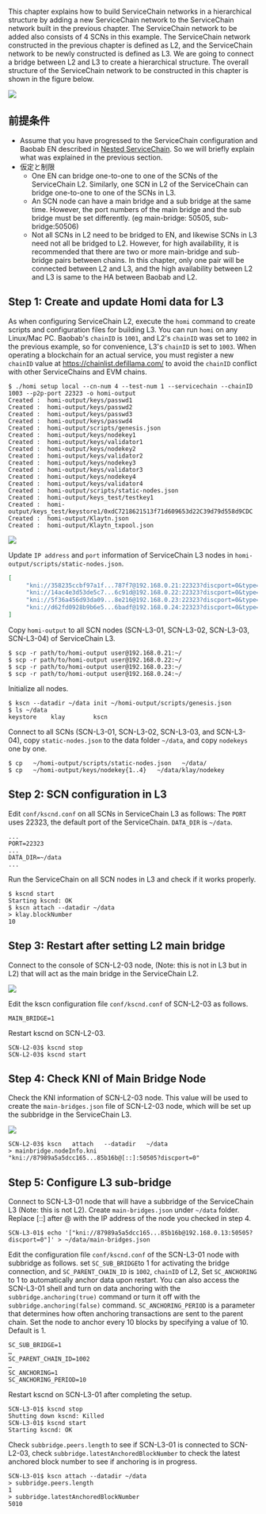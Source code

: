 This chapter explains how to build ServiceChain networks in a hierarchical structure by adding a new ServiceChain network to the ServiceChain network built in the previous chapter. The ServiceChain network to be added also consists of 4 SCNs in this example. The ServiceChain network constructed in the previous chapter is defined as L2, and the ServiceChain network to be newly constructed is defined as L3. We are going to connect a bridge between L2 and L3 to create a hierarchical structure. The overall structure of the ServiceChain network to be constructed in this chapter is shown in the figure below.

![](../images/sc-nestedsc-arch.png)


## 前提条件 <a id="prerequisites"></a>
 - Assume that you have progressed to the ServiceChain configuration and Baobab EN described in [Nested ServiceChain](nested-sc.md). So we will briefly explain what was explained in the previous section.
 - 仮定と制限
   - One EN can bridge one-to-one to one of the SCNs of the ServiceChain L2. Similarly, one SCN in L2 of the ServiceChain can bridge one-to-one to one of the SCNs in L3.
   - An SCN node can have a main bridge and a sub bridge at the same time. However, the port numbers of the main bridge and the sub bridge must be set differently. (eg main-bridge: 50505, sub-bridge:50506)
   - Not all SCNs in L2 need to be bridged to EN, and likewise SCNs in L3 need not all be bridged to L2. However, for high availability, it is recommended that there are two or more main-bridge and sub-bridge pairs between chains. In this chapter, only one pair will be connected between L2 and L3, and the high availability between L2 and L3 is same to the HA between Baobab and L2.

## Step 1: Create and update Homi data for L3 <a id="step-1-create-and-update-homi"></a>
As when configuring ServiceChain L2, execute the `homi` command to create scripts and configuration files for building L3. You can run `homi` on any Linux/Mac PC. Baobab's `chainID` is `1001`, and L2's `chainID` was set to `1002` in the previous example, so for convenience, L3's `chainID` is set to `1003`. When operating a blockchain for an actual service, you must register a new `chainID` value at https://chainlist.defillama.com/ to avoid the `chainID` conflict with other ServiceChains and EVM chains.


```console
$ ./homi setup local --cn-num 4 --test-num 1 --servicechain --chainID 1003 --p2p-port 22323 -o homi-output
Created :  homi-output/keys/passwd1
Created :  homi-output/keys/passwd2
Created :  homi-output/keys/passwd3
Created :  homi-output/keys/passwd4
Created :  homi-output/scripts/genesis.json
Created :  homi-output/keys/nodekey1
Created :  homi-output/keys/validator1
Created :  homi-output/keys/nodekey2
Created :  homi-output/keys/validator2
Created :  homi-output/keys/nodekey3
Created :  homi-output/keys/validator3
Created :  homi-output/keys/nodekey4
Created :  homi-output/keys/validator4
Created :  homi-output/scripts/static-nodes.json
Created :  homi-output/keys_test/testkey1
Created :  homi-output/keys_test/keystore1/0xdC7218621513f71d609653d22C39d79d558d9CDC
Created :  homi-output/Klaytn.json
Created :  homi-output/Klaytn_txpool.json
```

![](../images/sc-nestedsc-ip.png)

Update `IP address` and `port` information of ServiceChain L3 nodes in `homi-output/scripts/static-nodes.json`.


```json
[
     "kni://358235ccbf97a1f...787f7@192.168.0.21:22323?discport=0&type=cn",
     "kni://14ac4e3d53de5c7...6c91d@192.168.0.22:22323?discport=0&type=cn",
     "kni://5f36a456d93da09...8e216@192.168.0.23:22323?discport=0&type=cn",
     "kni://d62fd0928b9b6e5...6badf@192.168.0.24:22323?discport=0&type=cn"
]
```

Copy `homi-output` to all SCN nodes (SCN-L3-01, SCN-L3-02, SCN-L3-03, SCN-L3-04) of ServiceChain L3.

```console
$ scp -r path/to/homi-output user@192.168.0.21:~/ 
$ scp -r path/to/homi-output user@192.168.0.22:~/ 
$ scp -r path/to/homi-output user@192.168.0.23:~/ 
$ scp -r path/to/homi-output user@192.168.0.24:~/ 
```

Initialize all nodes.

```console
$ kscn --datadir ~/data init ~/homi-output/scripts/genesis.json
$ ls ~/data
keystore    klay        kscn
```

Connect to all SCNs (SCN-L3-01, SCN-L3-02, SCN-L3-03, and SCN-L3-04), copy `static-nodes.json` to the data folder `~/data`, and copy `nodekeys` one by one.

```console
$ cp   ~/homi-output/scripts/static-nodes.json   ~/data/
$ cp   ~/homi-output/keys/nodekey{1..4}   ~/data/klay/nodekey
```


## Step 2: SCN configuration in L3 <a id="step-2-scn-configuration"></a>


Edit `conf/kscnd.conf` on all SCNs in ServiceChain L3 as follows: The `PORT` uses 22323, the default port of the ServiceChain. `DATA_DIR` is `~/data`.

```
...
PORT=22323
...
DATA_DIR=~/data
...
```

Run the ServiceChain on all SCN nodes in L3 and check if it works properly.


```console
$ kscnd start
Starting kscnd: OK
$ kscn attach --datadir ~/data
> klay.blockNumber
10
```

## Step 3: Restart after setting L2 main bridge <a id="step-3-restart-after-setting-L2-main-bridge"></a>

Connect to the console of SCN-L2-03 node, (Note: this is not in L3 but in L2) that will act as the main bridge in the ServiceChain L2.

![](../images/sc-nestedsc-id.png)

Edit the kscn configuration file `conf/kscnd.conf` of SCN-L2-03 as follows.

```console
MAIN_BRIDGE=1
```

Restart kscnd on SCN-L2-03.

```console
SCN-L2-03$ kscnd stop
SCN-L2-03$ kscnd start
```

## Step 4: Check KNI of Main Bridge Node <a id="step-4-check-kni-of-main-bridge-node"></a>

Check the KNI information of SCN-L2-03 node. This value will be used to create the `main-bridges.json` file of SCN-L2-03 node, which will be set up the subbridge in the ServiceChain L3.

![](../images/sc-nestedsc-nodeinfo.png)


```console
SCN-L2-03$ kscn   attach   --datadir   ~/data
> mainbridge.nodeInfo.kni
"kni://87989a5a5dcc165...85b16b@[::]:50505?discport=0"
```



## Step 5: Configure L3 sub-bridge <a id="step-5-configure-l3-sub-bridge"></a>

Connect to SCN-L3-01 node that will have a subbridge of the ServiceChain L3 (Note: this is not L2). Create `main-bridges.json` under `~/data` folder. Replace \[::\] after @ with the IP address of the node you checked in step 4.

```console
SCN-L3-01$ echo '["kni://87989a5a5dcc165...85b16b@192.168.0.13:50505?discport=0"]' > ~/data/main-bridges.json
```

Edit the configuration file `conf/kscnd.conf` of the SCN-L3-01 node with subbridge as follows. set `SC_SUB_BRIDGE`to 1 for activating the bridge connection, and `SC_PARENT_CHAIN_ID` is `1002`, `chainID` of L2, Set `SC_ANCHORING` to 1 to automatically anchor data upon restart. You can also access the SCN-L3-01 shell and turn on data anchoring with the `subbridge.anchoring(true)` command or turn it off with the `subbridge.anchoring(false)` command. `SC_ANCHORING_PERIOD` is a parameter that determines how often anchoring transactions are sent to the parent chain. Set the node to anchor every 10 blocks by specifying a value of 10. Default is 1.

```console
SC_SUB_BRIDGE=1
…
SC_PARENT_CHAIN_ID=1002
…
SC_ANCHORING=1
SC_ANCHORING_PERIOD=10
```

Restart kscnd on SCN-L3-01 after completing the setup.

```console
SCN-L3-01$ kscnd stop
Shutting down kscnd: Killed
SCN-L3-01$ kscnd start
Starting kscnd: OK
```

Check `subbridge.peers.length` to see if SCN-L3-01 is connected to SCN-L2-03, check `subbridge.latestAnchoredBlockNumber` to check the latest anchored block number to see if anchoring is in progress.

```console
SCN-L3-01$ kscn attach --datadir ~/data
> subbridge.peers.length
1
> subbridge.latestAnchoredBlockNumber
5010
```
